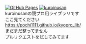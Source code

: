 [![GitHub Pages](https://img.shields.io/static/v1?label=GitHub+Pages&message=kuroinusan'sLib+&color=brightgreen&logo=github)](https://pochi1111.github.io/kyopro_lib/)
[![kuroinusan](https://img.shields.io/endpoint?url=https%3A%2F%2Fatcoder-badges.now.sh%2Fapi%2Fatcoder%2Fjson%2Fkuroinusan)](https://atcoder.jp/users/kuroinusan)<br>
kuroinusanの競プロ用ライブラリです<br>
ここ見てください<br>
https://pochi1111.github.io/kyopro_lib/
<br>
まだまだ整ってません<br>
プルリクエストを試してみてます